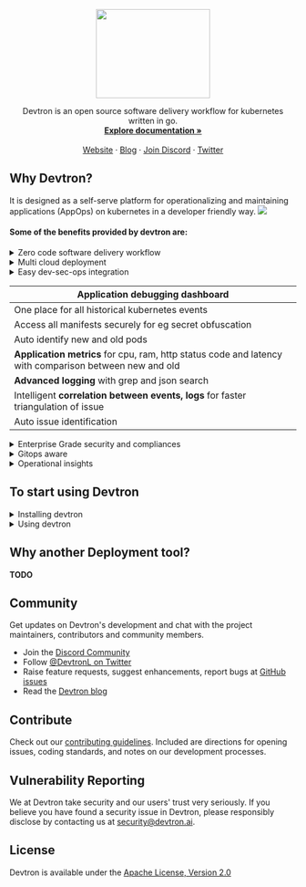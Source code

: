 <p align="center"><img width="200" height="156" src="https://i.postimg.cc/tgQPgnBg/devtron-readme-logo.png"></p>
<p align="center">Devtron is an open source software delivery workflow for kubernetes written in go.
<br>
<a href="https://docs.devtron.ai/" rel="nofollow"><strong>Explore documentation »</strong></a>
<br>
<br>
<a href="https://devtron.ai/">Website</a>
·
<a href="https://devtron.ai/blog/">Blog</a>
·
<a href="https://discord.gg/72JDKy4">Join Discord</a>
·
<a href="https://twitter.com/DevtronL">Twitter</a>
</p>

<!---
## What is Devtron?
Devtron is an open source **software delivery workflow** for kubernetes written in go.
<br>
<br>
<img src="https://i.postimg.cc/ncQWNV1p/Screenshot-2020-11-02-at-3-42-27-PM.png">
-->

## Why Devtron?
It is designed as a self-serve platform for operationalizing and maintaining applications (AppOps) on kubernetes in a developer friendly way. 
<img src="./preview.gif">

#### Some of the benefits  provided by devtron are: 
<details>
<summary>Zero code software delivery workflow</summary>
<br>
  
- Workflow which understands the domain of kubernetes and testing so that you dont have to write scripts to handle it
- Reusable and composable components so that workflows are easy to contruct and reason through
</details>

<details>
<summary>Multi cloud deployment</summary>
</details>
<details>
<summary>Easy dev-sec-ops integration</summary>
</details>

| Application debugging dashboard |
| ------------- |
| One place for all historical kubernetes events |
| Access all manifests securely for eg secret obfuscation |
| Auto identify new and old pods |
| **Application metrics** for cpu, ram, http status code and latency with comparison between new and old |
| **Advanced logging** with grep and json search |
| Intelligent **correlation between events, logs** for faster triangulation of issue |
| Auto issue identification |

<details>
<summary>Enterprise Grade security and compliances</summary>

- Fine grained access control; control who can edit configuration and who can deploy.
- Audit log to know who did what and when
- History of all CI and CD events
- Kubernetes events impacting application
- Relevant cloud events and their impact on applications
- Multi level security policy at global, cluster, environment and application for efficient hierarchical policy management
- Behavior driven security policy
- Define policies and exception for kubernetes resources
- Define policies for events for faster resolution
- Advanced workflow policies like blackout window, branch environment relationship to secure build and deployment pipelines
</details>
<details>
<summary>Gitops aware</summary>

- Gitops exposed through API and UI so that you dont have to interact with git cli
- Gitops backed by postgres for easier analysis
- Enforce finer access control than git

</details>
<details>
<summary>Operational insights</summary>

- Deployment metrics to measure success of agile process. It captures mttr, change failure rate, deployment frequency, deployment size out of the box.
- Audit log to understand the failure causes
- Monitor changes across deployments and revert easily

</details>


## To start using Devtron
<details>
<summary>Installing devtron</summary>

Devtron can be installed through command 

> sh install.sh

- [Detail configuration options] (https://docs.devtron.ai/)
</details>

<details>
<summary>Using devtron</summary>
  
- [Deploying first application](https://docs.devtron.ai/docs/reference/creating-application/)
- [Deploying Helm charts](https://docs.devtron.ai/docs/reference/deploy-chart/overview/)
- [Configure Security policy](https://docs.devtron.ai/)
- [Detail Userguide](https://docs.devtron.ai/)

</details>


## Why another Deployment tool? 

**TODO**


## Community

Get updates on Devtron's development and chat with the project maintainers, contributors and community members.

 - Join the [Discord Community](https://discord.gg/72JDKy4) 
 - Follow [@DevtronL on Twitter](https://twitter.com/DevtronL)
 - Raise feature requests, suggest enhancements, report bugs at [GitHub issues](https://github.com/devtron-labs/devtron/issues)
 - Read the [Devtron blog](https://devtron.ai/blog/)


## Contribute

Check out our [contributing guidelines](CONTRIBUTING.md). Included are directions for opening issues, coding standards, and notes on our development processes.

## Vulnerability Reporting

We at Devtron take security and our users' trust very seriously. If you believe you have found a security issue in Devtron, please responsibly disclose by contacting us at security@devtron.ai.

## License

Devtron is available under the [Apache License, Version 2.0](LICENSE)

